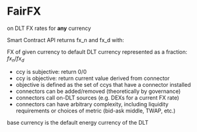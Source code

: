 # FairFX
on DLT FX rates for **any** currency

Smart Contract API returns fx_n and fx_d with:

FX of given currency to default DLT currency represented as a fraction:
$fx_n/fx_d$

+ ccy is subjective: return 0/0
+ ccy is objective: return current value derived from connector
+ objective is defined as the set of ccys that have a connector installed
+ connectors can be added/removed (theoretically by governance)
+ connectors call on-DLT sources (e.g. DEXs for a current FX rate)
+ connectors can have arbitrary complexity, including liquidity requirements or choices of metric (bid-ask middle, TWAP, etc.)

base currency is the default energy currency of the DLT